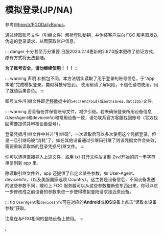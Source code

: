 # 模拟登录(JP/NA)

参考自[hexstr/FGODailyBonus](https://github.com/hexstr/FGODailyBonus)。

通过读取账号文件（引继文件）解析登陆秘钥，并伪装客户端向 FGO 服务器发送伪造的登录请求，从而获取账户信息。

::: danger 十分甚至万分重要
日服2024.2.14更新的2.87.0版本更改了验证方式，原有方式将无法登陆。

**为了账号安全，请勿继续使用！！！**
:::

::: warning 声明
和抓包不同，本方法切实读取了用于登录的账号信息，于“App 本地”完成模拟登录。类似科技号签到。
使用前请了解风险，不信任请勿使用。用了就请后果自负。
:::

账号文件/引继文件即[迁移数据](./transfer_data.md)中的`54cc(Android)`或`authsave2.dat(iOS)`文件。

::: warning
妥善备份并保管账号文件，减少引继。若未确保登录所用设备信息(UserAgent和deviceinfo)和常用设备一致，请勿联系官方客服找回账号（官方找回需要提供并审核设备型号）。

登录凭据/引继文件中并非“引继码”，一次读取后可以多次使用这个凭据登录。但是一旦引继码被“消耗”了，如在其他设备通过引继码引继了则该凭据文件会失效，需要重新读取新的登录凭据/引继文件。
:::

你可以选择直接导入上述文件，或用 txt 打开文件后复制 Zsv/开始的的一串字符串复制到 app 里。

除读取引继文件外，app 还提供了自定义某些参数，如 User-Agent、deviceInfo，（以及美服国家选项 Country）。这主要是设备信息，不同设备发送的这些参数不同，理论上 FGO 服务器可以从这些参数推断些东西出来，你可以进一步修改成之前设备的参数来进一步使得模拟登陆请求接近原设备。

::: tip
`UserAgent`和`deviceInfo`可在对应的**Android**或**iOS**设备上点击“读取本设备参数”获取。

注意在与FGO相同的登陆设备上使用。
:::

[.](./deep.md)
